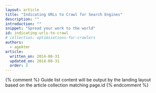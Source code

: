 ```yaml
---
layout: article
title: "Indicating URLs to Crawl for Search Engines"
description: ""
introduction: ""
snippet: "Spread your work to the world"
id: indicating-urls-to-crawl
# collection: optimizations-for-crawlers
authors:
  - agektmr
article:
  written_on: 2014-08-31
  updated_on: 2014-08-31
  order: 3
---
```


{% comment %}
Guide list content will be output by the landing layout based on the article collection matching page.id
{% endcomment %}
